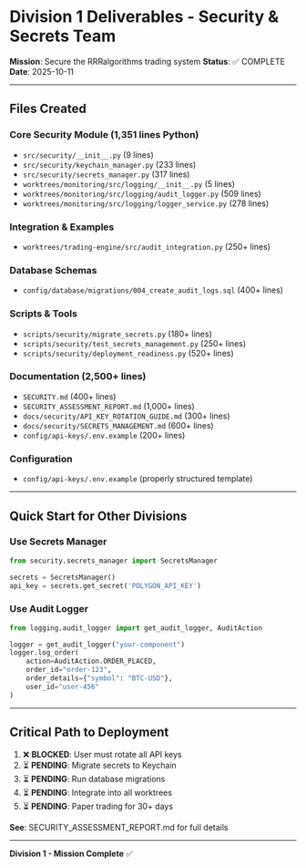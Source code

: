 # Division 1 Deliverables - Security & Secrets Team

**Mission**: Secure the RRRalgorithms trading system
**Status**: ✅ COMPLETE
**Date**: 2025-10-11

---

## Files Created

### Core Security Module (1,351 lines Python)
- `src/security/__init__.py` (9 lines)
- `src/security/keychain_manager.py` (233 lines)
- `src/security/secrets_manager.py` (317 lines)
- `worktrees/monitoring/src/logging/__init__.py` (5 lines)
- `worktrees/monitoring/src/logging/audit_logger.py` (509 lines)
- `worktrees/monitoring/src/logging/logger_service.py` (278 lines)

### Integration & Examples
- `worktrees/trading-engine/src/audit_integration.py` (250+ lines)

### Database Schemas
- `config/database/migrations/004_create_audit_logs.sql` (400+ lines)

### Scripts & Tools
- `scripts/security/migrate_secrets.py` (180+ lines)
- `scripts/security/test_secrets_management.py` (250+ lines)
- `scripts/security/deployment_readiness.py` (520+ lines)

### Documentation (2,500+ lines)
- `SECURITY.md` (400+ lines)
- `SECURITY_ASSESSMENT_REPORT.md` (1,000+ lines)
- `docs/security/API_KEY_ROTATION_GUIDE.md` (300+ lines)
- `docs/security/SECRETS_MANAGEMENT.md` (600+ lines)
- `config/api-keys/.env.example` (200+ lines)

### Configuration
- `config/api-keys/.env.example` (properly structured template)

---

## Quick Start for Other Divisions

### Use Secrets Manager
```python
from security.secrets_manager import SecretsManager

secrets = SecretsManager()
api_key = secrets.get_secret('POLYGON_API_KEY')
```

### Use Audit Logger
```python
from logging.audit_logger import get_audit_logger, AuditAction

logger = get_audit_logger("your-component")
logger.log_order(
    action=AuditAction.ORDER_PLACED,
    order_id="order-123",
    order_details={"symbol": "BTC-USD"},
    user_id="user-456"
)
```

---

## Critical Path to Deployment

1. ❌ **BLOCKED**: User must rotate all API keys
2. ⏳ **PENDING**: Migrate secrets to Keychain
3. ⏳ **PENDING**: Run database migrations
4. ⏳ **PENDING**: Integrate into all worktrees
5. ⏳ **PENDING**: Paper trading for 30+ days

**See**: SECURITY_ASSESSMENT_REPORT.md for full details

---

**Division 1 - Mission Complete** ✅
